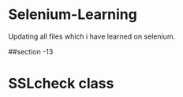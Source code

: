 # Selenium-Learning
 Updating all files which i have learned on selenium.

 ##section -13
 # SSLcheck class
 
